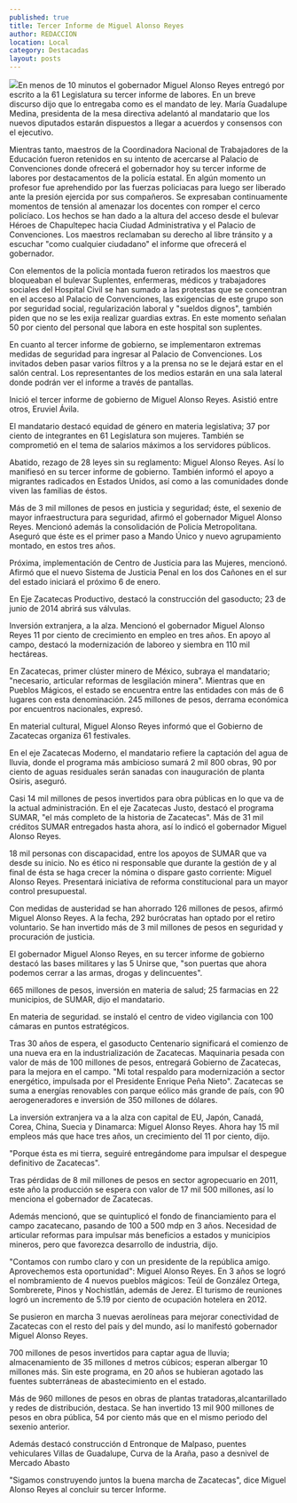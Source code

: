 ```yaml
---
published: true
title: Tercer Informe de Miguel Alonso Reyes
author: REDACCION
location: Local
category: Destacadas
layout: posts
---
```


![](http://i.imgur.com/s7fDlezm.jpg)En menos de 10 minutos el gobernador Miguel Alonso Reyes entregó por escrito a la 61 Legislatura su tercer informe de labores. En un breve discurso dijo que lo entregaba como es el mandato de ley. María Guadalupe Medina, presidenta de la mesa directiva adelantó al mandatario que los nuevos diputados estarán dispuestos a llegar a acuerdos y consensos con el ejecutivo.

Mientras tanto, maestros de la Coordinadora Nacional de Trabajadores de la Educación fueron retenidos en su intento de acercarse al Palacio de Convenciones donde ofrecerá el gobernador hoy su tercer informe de labores por destacamentos de la policía estatal. En algún momento un profesor fue aprehendido por las fuerzas policiacas para luego ser liberado ante la presión ejercida por sus compañeros.
Se expresaban continuamente momentos de tensión al amenazar los docentes con romper el cerco policíaco. Los hechos se han dado a la altura del acceso desde el bulevar Héroes de Chapultepec hacia Ciudad Administrativa y el Palacio de Convenciones.
Los maestros reclamaban su derecho al libre tránsito y a escuchar "como cualquier ciudadano" el informe que ofrecerá el gobernador.

Con elementos de la policía montada fueron retirados los maestros que bloqueaban el bulevar
Suplentes, enfermeras, médicos y trabajadores sociales del Hospital Civil se han sumado a las protestas que se concentran en el acceso al Palacio de Convenciones, las exigencias de este grupo son por seguridad social, regularización laboral y "sueldos dignos", también piden que no se les exija realizar guardias extras. En este momento señalan 50 por ciento del personal que labora en este hospital son suplentes.

En cuanto al tercer informe de gobierno, se implementaron extremas medidas de seguridad para ingresar al Palacio de Convenciones. Los invitados deben pasar varios filtros y a la prensa no se le dejará estar en el salón central. Los representantes de los medios estarán en una sala lateral donde podrán ver el informe a través de pantallas.

Inició  el tercer informe de gobierno de Miguel Alonso Reyes. Asistió entre otros, Eruviel Ávila.

El mandatario destacó equidad de género en materia legislativa; 37 por ciento de integrantes en 61 Legislatura son mujeres. También se comprometió en el tema de salarios máximos a los servidores públicos.

Abatido, rezago de 28 leyes sin su reglamento: Miguel Alonso Reyes. 
Así lo manifiesó en su tercer informe de gobierno. También informó el apoyo a migrantes radicados en Estados Unidos, así como a las comunidades donde viven las familias de éstos.

Más de 3 mil millones de pesos en justicia y seguridad; éste, el sexenio de mayor infraestructura para seguridad, afirmó el gobernador Miguel Alonso Reyes. Mencionó además la consolidación de Policía Metropolitana. Aseguró que éste es el primer paso a Mando Único y nuevo agrupamiento montado, en estos tres años.

Próxima, implementación de Centro de Justicia para las Mujeres, mencionó. Afirmó que el nuevo Sistema de Justicia Penal en los dos Cañones en el sur del estado iniciará el próximo 6 de enero.

En Eje Zacatecas Productivo, destacó la construcción del gasoducto; 23 de junio de 2014 abrirá sus válvulas.

Inversión extranjera, a la alza. Mencionó el gobernador Miguel Alonso Reyes 11 por ciento de crecimiento en empleo en tres años. En apoyo al campo, destacó la modernización de laboreo y siembra en 110 mil hectáreas.

En Zacatecas, primer clúster minero de México, subraya el mandatario; "necesario, articular reformas de lesgilación minera". Mientras que en Pueblos Mágicos, el estado se encuentra entre las entidades con más de 6 lugares con esta denominación. 245 millones de pesos, derrama económica por encuentros nacionales, expresó.

En material cultural, Miguel Alonso Reyes informó que el Gobierno de Zacatecas organiza 61 festivales.

En el eje Zacatecas Moderno, el mandatario refiere la captación del agua de lluvia, donde el programa más ambicioso sumará 2 mil 800 obras, 90 por ciento de aguas residuales serán sanadas con inauguración de planta Osiris, aseguró.

Casi 14 mil millones de pesos invertidos para obra públicas en lo que va de la actual administración. En el eje Zacatecas Justo, destacó el programa SUMAR, "el más completo de la historia de Zacatecas". Más de 31 mil créditos SUMAR entregados hasta ahora, así lo indicó el gobernador Miguel Alonso Reyes.

18 mil personas con discapacidad, entre los apoyos de SUMAR que va desde su inicio.
No es ético ni responsable que durante la gestión de y al final de ésta se haga crecer la nómina o dispare gasto corriente: Miguel Alonso Reyes.
Presentará iniciativa de reforma constitucional para un mayor control presupuestal.

Con medidas de austeridad se han ahorrado 126 millones de pesos, afirmó Miguel Alonso Reyes. A la fecha, 292 burócratas han optado por el retiro voluntario. 
Se han invertido más de 3 mil millones de pesos en seguridad y procuración de justicia.

El gobernador Miguel Alonso Reyes, en su tercer informe de gobierno destacó las bases militares y las 5 Unirse que, "son puertas que ahora podemos cerrar a las armas, drogas y delincuentes".

665 millones de pesos, inversión en materia de salud; 25 farmacias en 22 municipios, de SUMAR, dijo el mandatario.

En materia de seguridad. se instaló el centro de video vigilancia con 100 cámaras en puntos estratégicos.

Tras 30 años de espera, el gasoducto Centenario significará el comienzo de una nueva era en la industrialización de Zacatecas. Maquinaria pesada con valor de más de 100 millones de pesos, entregará Gobierno de Zacatecas, para la mejora en el campo. "Mi total respaldo para modernización a sector energético, impulsada por el Presidente Enrique Peña Nieto". Zacatecas se suma a energías renovables con parque eólico más grande de país, con 90 aerogeneradores e inversión de 350 millones de dólares.

La inversión extranjera va a la alza con capital de EU, Japón, Canadá, Corea, China, Suecia y Dinamarca: Miguel Alonso Reyes. Ahora hay 15 mil empleos más que hace tres años, un crecimiento del 11 por ciento, dijo.

"Porque ésta es mi tierra, seguiré entregándome para impulsar el despegue definitivo de Zacatecas".

Tras pérdidas de 8 mil millones de pesos en sector agropecuario en 2011, este año la producción se espera con valor de 17 mil 500 millones, así lo menciona el gobernador de Zacatecas.

Además mencionó, que se quintuplicó el fondo de financiamiento para el campo zacatecano, pasando de 100 a 500 mdp en 3 años. Necesidad de articular reformas para impulsar más beneficios a estados y municipios mineros, pero que favorezca desarrollo de industria, dijo.

"Contamos con rumbo claro y con un presidente de la república amigo. Aprovechemos esta oportunidad": Miguel Alonso Reyes.
En 3 años se logró el nombramiento de 4 nuevos pueblos mágicos: Teúl de González Ortega, Sombrerete, Pinos y Nochistlán, además de Jerez. El turismo de reuniones logró un incremento de 5.19 por ciento de ocupación hotelera en 2012.

Se pusieron en marcha 3 nuevas aerolíneas para mejorar conectividad de Zacatecas con el resto del país y del mundo, así lo manifestó gobernador Miguel Alonso Reyes.

700 millones de pesos invertidos para captar agua de lluvia; almacenamiento de 35 millones d metros cúbicos; esperan albergar 10 millones más. Sin este programa, en 20 años se hubieran agotado las fuentes subterráneas de abastecimiento en el estado.

Más de 960 millones de pesos en obras de plantas tratadoras,alcantarillado y redes de distribución, destaca. Se han invertido 13 mil 900 millones de pesos en obra pública, 54 por ciento más que en el mismo periodo del sexenio anterior.

Además destacó construcción d Entronque de Malpaso, puentes vehiculares Villas de Guadalupe, Curva de la Araña, paso a desnivel de Mercado Abasto

"Sigamos construyendo juntos la buena marcha de Zacatecas", dice Miguel Alonso Reyes al concluir su tercer Informe.
